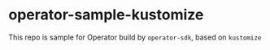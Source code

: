 # operator-sample-kustomize

This repo is sample for Operator build by `operator-sdk`, based on `kustomize`
